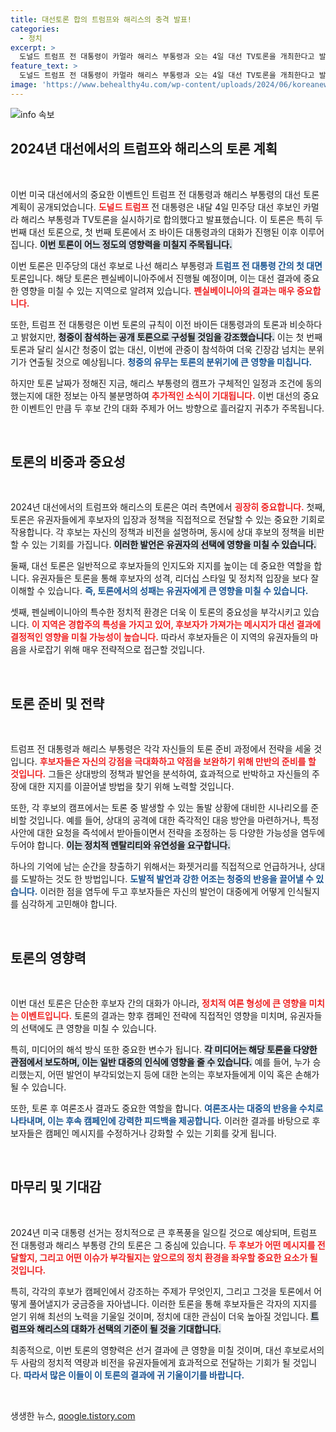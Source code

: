 ```yaml
---
title: 대선토론 합의 트럼프와 해리스의 충격 발표!
categories:
  - 정치
excerpt: >
  도널드 트럼프 전 대통령이 카멀라 해리스 부통령과 오는 4일 대선 TV토론을 개최한다고 발표했습니다. 이번 토론은 두 번째 대선 토론으로, 펜실베이니아주에서 열리며 청중과 함께 진행될 예정입니다. 이 중요한 경합주에서의 토론 결과가 대선에 어떤 영향을 미칠지 주목됩니다!
feature_text: >
  도널드 트럼프 전 대통령이 카멀라 해리스 부통령과 오는 4일 대선 TV토론을 개최한다고 발표했습니다. 이번 토론은 두 번째 대선 토론으로, 펜실베이니아주에서 열리며 청중과 함께 진행될 예정입니다. 이 중요한 경합주에서의 토론 결과가 대선에 어떤 영향을 미칠지 주목됩니다!
image: 'https://www.behealthy4u.com/wp-content/uploads/2024/06/koreanews.jpg'
---
```


<p><img src="https://www.behealthy4u.com/wp-content/uploads/2024/06/koreanews.jpg" alt="info 속보" /></p>

<h2 data-ke-size="size26">2024년 대선에서의 트럼프와 해리스의 토론 계획</h2>

<p data-ke-size="size16">&nbsp;</p>

<p>이번 미국 대선에서의 중요한 이벤트인 트럼프 전 대통령과 해리스 부통령의 대선 토론 계획이 공개되었습니다. <b><span style="color: #ee2323;">도널드 트럼프</span></b> 전 대통령은 내달 4일 민주당 대선 후보인 카멀라 해리스 부통령과 TV토론을 실시하기로 합의했다고 발표했습니다. 이 토론은 특히 두 번째 대선 토론으로, 첫 번째 토론에서 조 바이든 대통령과의 대화가 진행된 이후 이루어집니다. <b><span style="background-color: #21538527;">이번 토론이 어느 정도의 영향력을 미칠지 주목됩니다.</span></b> </p>

<p>이번 토론은 민주당의 대선 후보로 나선 해리스 부통령과 <b><span style="color: #1a5490;">트럼프 전 대통령 간의 첫 대면</span></b> 토론입니다. 해당 토론은 펜실베이니아주에서 진행될 예정이며, 이는 대선 결과에 중요한 영향을 미칠 수 있는 지역으로 알려져 있습니다. <b><span style="color: #ee2323;">펜실베이니아의 결과는 매우 중요합니다.</span></b> </p>

<p>또한, 트럼프 전 대통령은 이번 토론의 규칙이 이전 바이든 대통령과의 토론과 비슷하다고 밝혔지만, <b><span style="background-color: #21538527;">청중이 참석하는 공개 토론으로 구성될 것임을 강조했습니다.</span></b> 이는 첫 번째 토론과 달리 실시간 청중이 없는 대신, 이번에 관중이 참석하여 더욱 긴장감 넘치는 분위기가 연출될 것으로 예상됩니다. <b><span style="color: #1a5490;">청중의 유무는 토론의 분위기에 큰 영향을 미칩니다.</span></b></p>

<p>하지만 토론 날짜가 정해진 지금, 해리스 부통령의 캠프가 구체적인 일정과 조건에 동의했는지에 대한 정보는 아직 불분명하여 <b><span style="color: #ee2323;">추가적인 소식이 기대됩니다.</span></b> 이번 대선의 중요한 이벤트인 만큼 두 후보 간의 대화 주제가 어느 방향으로 흘러갈지 귀추가 주목됩니다.</p>

<p data-ke-size="size16">&nbsp;</p>

<h2 data-ke-size="size26">토론의 비중과 중요성</h2>

<p data-ke-size="size16">&nbsp;</p>

<p>2024년 대선에서의 트럼프와 해리스의 토론은 여러 측면에서 <b><span style="color: #ee2323;">굉장히 중요합니다.</span></b> 첫째, 토론은 유권자들에게 후보자의 입장과 정책을 직접적으로 전달할 수 있는 중요한 기회로 작용합니다. 각 후보는 자신의 정책과 비전을 설명하며, 동시에 상대 후보의 정책을 비판할 수 있는 기회를 가집니다. <b><span style="background-color: #21538527;">이러한 발언은 유권자의 선택에 영향을 미칠 수 있습니다.</span></b></p>

<p>둘째, 대선 토론은 일반적으로 후보자들의 인지도와 지지를 높이는 데 중요한 역할을 합니다. 유권자들은 토론을 통해 후보자의 성격, 리더십 스타일 및 정치적 입장을 보다 잘 이해할 수 있습니다. <b><span style="color: #1a5490;">즉, 토론에서의 성패는 유권자에게 큰 영향을 미칠 수 있습니다.</span></b> </p>

<p>셋째, 펜실베이니아의 특수한 정치적 환경은 더욱 이 토론의 중요성을 부각시키고 있습니다. <b><span style="color: #ee2323;">이 지역은 경합주의 특성을 가지고 있어, 후보자가 가져가는 메시지가 대선 결과에 결정적인 영향을 미칠 가능성이 높습니다.</span></b> 따라서 후보자들은 이 지역의 유권자들의 마음을 사로잡기 위해 매우 전략적으로 접근할 것입니다. </p>

<p data-ke-size="size16">&nbsp;</p>

<h2 data-ke-size="size26">토론 준비 및 전략</h2>

<p data-ke-size="size16">&nbsp;</p>

<p>트럼프 전 대통령과 해리스 부통령은 각각 자신들의 토론 준비 과정에서 전략을 세울 것입니다. <b><span style="color: #ee2323;">후보자들은 자신의 강점을 극대화하고 약점을 보완하기 위해 만반의 준비를 할 것입니다.</span></b> 그들은 상대방의 정책과 발언을 분석하여, 효과적으로 반박하고 자신들의 주장에 대한 지지를 이끌어낼 방법을 찾기 위해 노력할 것입니다. </p>

<p>또한, 각 후보의 캠프에서는 토론 중 발생할 수 있는 돌발 상황에 대비한 시나리오를 준비할 것입니다. 예를 들어, 상대의 공격에 대한 즉각적인 대응 방안을 마련하거나, 특정 사안에 대한 요청을 즉석에서 받아들이면서 전략을 조정하는 등 다양한 가능성을 염두에 두어야 합니다. <b><span style="background-color: #21538527;">이는 정치적 멘탈리티와 유연성을 요구합니다.</span></b> </p>

<p>하나의 기억에 남는 순간을 창출하기 위해서는 화젯거리를 직접적으로 언급하거나, 상대를 도발하는 것도 한 방법입니다. <b><span style="color: #1a5490;">도발적 발언과 강한 어조는 청중의 반응을 끌어낼 수 있습니다.</span></b> 이러한 점을 염두에 두고 후보자들은 자신의 발언이 대중에게 어떻게 인식될지를 심각하게 고민해야 합니다.</p>

<p data-ke-size="size16">&nbsp;</p>

<h2 data-ke-size="size26">토론의 영향력</h2>

<p data-ke-size="size16">&nbsp;</p>

<p>이번 대선 토론은 단순한 후보자 간의 대화가 아니라, <b><span style="color: #ee2323;">정치적 여론 형성에 큰 영향을 미치는 이벤트입니다.</span></b> 토론의 결과는 향후 캠페인 전략에 직접적인 영향을 미치며, 유권자들의 선택에도 큰 영향을 미칠 수 있습니다. </p>

<p>특히, 미디어의 해석 방식 또한 중요한 변수가 됩니다. <b><span style="background-color: #21538527;">각 미디어는 해당 토론을 다양한 관점에서 보도하며, 이는 일반 대중의 인식에 영향을 줄 수 있습니다.</span></b> 예를 들어, 누가 승리했는지, 어떤 발언이 부각되었는지 등에 대한 논의는 후보자들에게 이익 혹은 손해가 될 수 있습니다.</p>

<p>또한, 토론 후 여론조사 결과도 중요한 역할을 합니다. <b><span style="color: #1a5490;">여론조사는 대중의 반응을 수치로 나타내며, 이는 후속 캠페인에 강력한 피드백을 제공합니다.</span></b> 이러한 결과를 바탕으로 후보자들은 캠페인 메시지를 수정하거나 강화할 수 있는 기회를 갖게 됩니다.</p>

<p data-ke-size="size16">&nbsp;</p>

<h2 data-ke-size="size26">마무리 및 기대감</h2>

<p data-ke-size="size16">&nbsp;</p>

<p>2024년 미국 대통령 선거는 정치적으로 큰 후폭풍을 일으킬 것으로 예상되며, 트럼프 전 대통령과 해리스 부통령 간의 토론은 그 중심에 있습니다. <b><span style="color: #ee2323;">두 후보가 어떤 메시지를 전달할지, 그리고 어떤 이슈가 부각될지는 앞으로의 정치 환경을 좌우할 중요한 요소가 될 것입니다.</span></b> </p>

<p>특히, 각각의 후보가 캠페인에서 강조하는 주제가 무엇인지, 그리고 그것을 토론에서 어떻게 풀어낼지가 궁금증을 자아냅니다. 이러한 토론을 통해 후보자들은 각자의 지지를 얻기 위해 최선의 노력을 기울일 것이며, 정치에 대한 관심이 더욱 높아질 것입니다. <b><span style="background-color: #21538527;">트럼프와 해리스의 대화가 선택의 기준이 될 것을 기대합니다.</span></b> </p>

<p>최종적으로, 이번 토론의 영향력은 선거 결과에 큰 영향을 미칠 것이며, 대선 후보로서의 두 사람의 정치적 역량과 비전을 유권자들에게 효과적으로 전달하는 기회가 될 것입니다. <b><span style="color: #1a5490;">따라서 많은 이들이 이 토론의 결과에 귀 기울이기를 바랍니다.</span></b></p>

<p data-ke-size="size16">&nbsp;</p>
생생한 뉴스, <a href="https://qoogle.tistory.com" rel="dofollow">qoogle.tistory.com</a>


